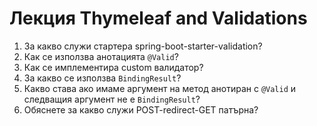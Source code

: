 # Лекция Thymeleaf and Validations

1. За какво служи стартера spring-boot-starter-validation?
2. Как се използва анотацията `@Valid`?
3. Как се имплементира custom валидатор?
4. За какво се използва `BindingResult`?
5. Какво става ако имаме аргумент на метод анотиран с `@Valid` и следващия аргумент не е `BindingResult`?
6. Обяснете за какво служи POST-redirect-GET патърна?